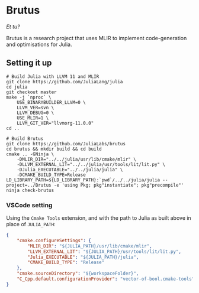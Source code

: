 Brutus
======
*Et tu?*

Brutus is a research project that uses MLIR to implement code-generation and
optimisations for Julia.


## Setting it up

```
# Build Julia with LLVM 11 and MLIR
git clone https://github.com/JuliaLang/julia
cd julia
git checkout master
make -j `nproc` \
    USE_BINARYBUILDER_LLVM=0 \
    LLVM_VER=svn \
    LLVM_DEBUG=0 \
    USE_MLIR=1 \
    LLVM_GIT_VER="llvmorg-11.0.0"
cd ..

# Build Brutus
git clone https://github.com/JuliaLabs/brutus
cd brutus && mkdir build && cd build
cmake .. -GNinja \
    -DMLIR_DIR="../../julia/usr/lib/cmake/mlir" \
    -DLLVM_EXTERNAL_LIT="../../julia/usr/tools/lit/lit.py" \
    -DJulia_EXECUTABLE="../../julia/julia" \
    -DCMAKE_BUILD_TYPE=Release
LD_LIBRARY_PATH=${LD_LIBRARY_PATH}:`pwd`/../../julia/julia --project=../Brutus -e 'using Pkg; pkg"instantiate"; pkg"precompile"'
ninja check-brutus
```


### VSCode setting
Using the `Cmake Tools` extension, and with the path to Julia as built above in
place of `JULIA_PATH`:
```json
{
    "cmake.configureSettings": {
        "MLIR_DIR": "${JULIA_PATH}/usr/lib/cmake/mlir",
        "LLVM_EXTERNAL_LIT": "${JULIA_PATH}/usr/tools/lit/lit.py",
        "Julia_EXECUTABLE": "${JULIA_PATH}/julia",
        "CMAKE_BUILD_TYPE": "Release"
    },
    "cmake.sourceDirectory": "${workspaceFolder}",
    "C_Cpp.default.configurationProvider": "vector-of-bool.cmake-tools"
}
```
